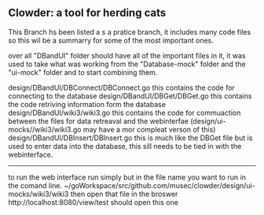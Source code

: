 Clowder: a tool for herding cats
--------------------------------
This Branch hs been listed a s a pratice branch, it includes many code files so this wil be a summarry for some of the most important ones.

over all "DBandUI" folder should have all of the important files in it, it was used to take what was working from the "Database-mock" folder and the "ui-mock" folder and to start combining them. 

design/DBandUI/DBConnect/DBConnect.go  this contains the code for connecting to the database
design/DBandUI/DBGet/DBGet.go  this contains the code retriving information form the database
design/DBandUI/wiki3/wiki3.go  this contains the code for commuaction between the files for data retreaval and the
webinterfae (design/ui-mocks//wiki3/wiki3.go may have a mor compleat verson of this)
design/DBandUI/DBInsert/DBInsert.go this is much like the DBGet file but is used to enter data into the database, this sill needs to be tied in with the webinterface.
            
--------------------------------
to run the web interface run simply but in the file name you want to run in the comand line. ~/goWorkspace/src/github.com/musec/clowder/design/ui-mocks/wiki3/wiki3 
then open that file in the broswer http://localhost:8080/view/test should open this one

